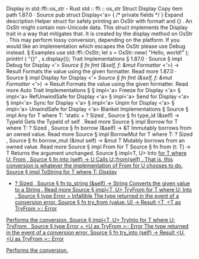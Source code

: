 Display in std::ffi::os_str - Rust
std
::
ffi
::
os_str
Struct
Display
Copy item path
1.87.0
·
Source
pub struct Display<'a> {
/* private fields */
}
Expand description
Helper struct for safely printing an
OsStr
with
format!
and
{}
.
An
OsStr
might contain non-Unicode data. This
struct
implements the
Display
trait in a way that mitigates that. It is created by the
display
method on
OsStr
. This may perform lossy
conversion, depending on the platform. If you would like an implementation
which escapes the
OsStr
please use
Debug
instead.
§
Examples
use
std::ffi::OsStr;
let
s = OsStr::new(
"Hello, world!"
);
println!
(
"{}"
, s.display());
Trait Implementations
§
1.87.0
·
Source
§
impl
Debug
for
Display
<'_>
Source
§
fn
fmt
(&self, f: &mut
Formatter
<'_>) ->
Result
Formats the value using the given formatter.
Read more
1.87.0
·
Source
§
impl
Display
for
Display
<'_>
Source
§
fn
fmt
(&self, f: &mut
Formatter
<'_>) ->
Result
Formats the value using the given formatter.
Read more
Auto Trait Implementations
§
§
impl<'a>
Freeze
for
Display
<'a>
§
impl<'a>
RefUnwindSafe
for
Display
<'a>
§
impl<'a>
Send
for
Display
<'a>
§
impl<'a>
Sync
for
Display
<'a>
§
impl<'a>
Unpin
for
Display
<'a>
§
impl<'a>
UnwindSafe
for
Display
<'a>
Blanket Implementations
§
Source
§
impl<T>
Any
for T
where
    T: 'static + ?
Sized
,
Source
§
fn
type_id
(&self) ->
TypeId
Gets the
TypeId
of
self
.
Read more
Source
§
impl<T>
Borrow
<T> for T
where
    T: ?
Sized
,
Source
§
fn
borrow
(&self) ->
&T
Immutably borrows from an owned value.
Read more
Source
§
impl<T>
BorrowMut
<T> for T
where
    T: ?
Sized
,
Source
§
fn
borrow_mut
(&mut self) ->
&mut T
Mutably borrows from an owned value.
Read more
Source
§
impl<T>
From
<T> for T
Source
§
fn
from
(t: T) -> T
Returns the argument unchanged.
Source
§
impl<T, U>
Into
<U> for T
where
    U:
From
<T>,
Source
§
fn
into
(self) -> U
Calls
U::from(self)
.
That is, this conversion is whatever the implementation of
From
<T> for U
chooses to do.
Source
§
impl<T>
ToString
for T
where
    T:
Display
+ ?
Sized
,
Source
§
fn
to_string
(&self) ->
String
Converts the given value to a
String
.
Read more
Source
§
impl<T, U>
TryFrom
<U> for T
where
    U:
Into
<T>,
Source
§
type
Error
=
Infallible
The type returned in the event of a conversion error.
Source
§
fn
try_from
(value: U) ->
Result
<T, <T as
TryFrom
<U>>::
Error
>
Performs the conversion.
Source
§
impl<T, U>
TryInto
<U> for T
where
    U:
TryFrom
<T>,
Source
§
type
Error
= <U as
TryFrom
<T>>::
Error
The type returned in the event of a conversion error.
Source
§
fn
try_into
(self) ->
Result
<U, <U as
TryFrom
<T>>::
Error
>
Performs the conversion.